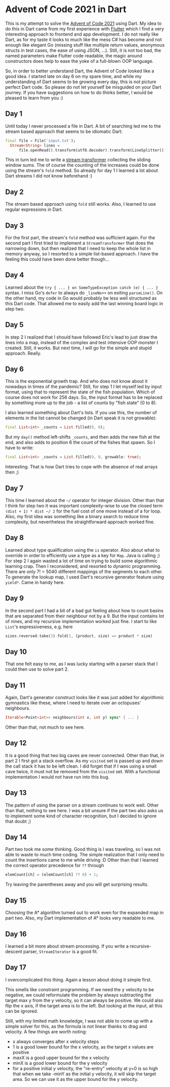 # Advent of Code 2021 in Dart

This is my attempt to solve the [Advent of Code 2021](https://adventofcode.com/2021) using Dart. My idea to
do this in Dart came from my first experience with [Flutter](https://flutter.dev) which I find a
very interesting approach to frontend and app development. I do not really like Dart, as for my
taste it looks to much like the mess C# has become and not enough like elegant Go (missing stuff
like multiple return values, anonymous structs in test cases, the ease of using JSON, ...). Still,
it is not too bad, the named parameters make Flutter code readable, the magic around constructors
does help to ease the yoke of a full-blown OOP language.

So, in order to better understand Dart, the Advent of Code looked like a good idea. I started late
on day 6 on my spare time, and while my understanding of Dart seems to be growing every day, this is not
picture perfect Dart code. So please do not let yourself be misguided on your Dart journey.
If you have suggestions on how to do thinks better, I would be pleased to learn from you :)

## Day 1

Until today I never processed a file in Dart. A bit of searching led me to the stream based
approach that seems to be idiomatic Dart:

```dart
final file = File('input.txt');
  Stream<String> lines =
      file.openRead().transform(utf8.decoder).transform(LineSplitter());
```

This in turn led me to write a [stream transformer](https://api.dart.dev/stable/2.15.0/dart-async/StreamTransformer-class.html)
collecting the sliding window sums. The of course the counting of the increases could be done
using the stream's `fold` method.
So already for day 1 I learned a lot about Dart streams I did not know beforehand :)

## Day 2

The stream based approach using `fold` still works. Also, I learned to use regular expressions
in Dart.

## Day 3

For the first part, the stream's `fold` method was sufficient again.
For the second part I first tried to implement a `StreamTransformer` that does the narrowing
down, but then realized that I need to keep the whole list in memory anyway, so I resorted to
a simple list-based approach. I have the feeling this could have been done better though...

## Day 4

Learned about the `try { ... } on SomeTypeException catch (e) { ... }` syntax.
I miss Go's `defer` to always do `_lineNo++` on exiting `parseLine()`.
On the other hand, my code in Go would probably be less well structured as this Dart code.
That allowed me to easily add the last winning board logic in step two.

## Day 5

In step 2 I realized that I should have followed Eric's lead to just draw the lines into a map,
instead of the complex and test intensive OOP monster I created. Still, it works. But next
time, I will go for the simple and stupid approach. Really.

## Day 6

This is the exponential growth trap. And who does not know about it nowadays in times of the
pandemic? Still, for step 1 I let myself led by input format, using that to represent the state
of the fish population. Which of course does not work for 256 days. So, the input format has
to be replaced by something more up to the job - a list of counts by "fish state" (0 to 8).

I also learned something about Dart's lists. If you use this, the number of elements in the list
cannot be changed (in Dart speak it is not growable):

```dart
final List<int> _counts = List.filled(9, 0);
```

But my `day()` method left-shifts `_counts`, and then adds the new fish at the end, and
also adds to position 6 the count of the fishes that spawn. So I have to write:

```dart
final List<int> _counts = List.filled(9, 0, growable: true);
```

Interesting. That is how Dart tries to cope with the absence of real arrays then ;)

## Day 7

This time I learned about the `~/` operator for integer division.
Other than that I think for step two it was important complexity-wise to use the closed term
`(dist + 1) * dist ~/ 2` for the fuel cost of one move instead of a for loop.
Also, my first idea was something like a binary search to reduce time complexity,
but nevertheless the straightforward approach worked fine.

## Day 8

Learned about type qualification using the `is` operator. Also about what to override in order
to efficiently use a type as a key for `Map`. Java is calling ;)
For step 2 I again wasted a lot of time on trying to build some algorithmic learning crap. Then I
reconsidered, and resorted to dynamic programming. There are only 7! = 5040 different mappings
of the segments to each other. To generate the lookup map, I used Dart's recursive generator
feature using `yield*`. Came in handy here.

## Day 9

In the second part I had a bit of a bad gut feeling about how to count basins that are separated
from their neighbour not by a 9. But the input contains lot of nines, and my recursive implementation
worked just fine. I start to like `List`'s expressiveness, e.g. here

```dart
sizes.reversed.take(3).fold(1, (product, size) => product * size)
```

## Day 10

That one felt easy to me, as I was lucky starting with a parser stack that I could then
use to solve part 2.

## Day 11

Again, Dart's generator construct looks like it was just added for algorithmic gymnastics like
these, where I need to iterate over an octopuses' neighbours.

```dart
Iterable<Point<int>> neighbours(int x, int y) sync* { ... }
```

Other than that, not much to see here.

## Day 12

It is a good thing that two big caves are never connected. Other than that, in part 2
I first got a stack overflow. As my `visited` set is passed up and down the call stack
it has to be left clean. I did forget that if I was using a small cave twice, it must not
be removed from the `visited` set. With a functional implementation I would not have run into this bug.

## Day 13

The pattern of using the parser on a stream continues to work well. Other than that, nothing to
see here. I was a bit unsure if the part two also asks us to implement some kind of character
recognition, but I decided to ignore that doubt ;)

## Day 14

Part two took me some thinking. Good thing is I was traveling, so I was not able to waste to much
time coding. The simple realization that I only need to count the insertions came to me while driving :D
Other than that I learned the correct operator precedence for `??` through

```dart
elemCount[ch] = (elemCount[ch] ?? 0) + 1;
```

Try leaving the parentheses away and you will get surprising results.

## Day 15

Choosing the A* algorithm turned out to work even for the expanded map in part two. Also, my
Dart implementation of A* looks very readable to me.

## Day 16

I learned a bit more about stream processing. If you write a recursive-descent parser,
`StreamIterator` is a good fit.

## Day 17

I overcomplicated this thing. Again a lesson about doing it simple first.

This smells like constraint programming. If we need the y velocity to be negative, we could reformulate
the problem by always subtracting the target max y from the y velocity, so it can always be positive.
We could also flip the x axis, if the target area is to the left. But looking at the input,
all this can be ignored.

Still, with my limited math knowledge, I was not able to come up with a simple solver for this,
as the formula is not linear thanks to drag and velocity. A few things are worth noting:

- x always converges after x velocity steps
- 1 is a good lower bound for the x velocity, as the target x values are positive
- maxX is a good upper bound for the x velocity
- minX is a good lower bound for the y velocity
- for a positive initial y velocity, the "re-entry" velocity at y=0 is so high that when we
  take -minY as the initial y velocity, it will skip the target area. So we can use it as the
  upper bound for the y velocity.

